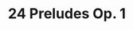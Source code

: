 ---
layout: pieces
title: "24 Preludes Op. 1"
opus: 1
tags:
 - Solo Piano
 - Composition
 - WIP
date_published: 2021-04-02
updated: true
pieces:
  - title: "Prelude No. 1" 
    key: "C Major"
    tempo: "Moderato"
    tags:
     - "Solo Piano"
     - "Abnormal Time Signature"
     - "To Be Replaced"
    info:
     - key: Time Signature
       value: 3/16
     - key: Length
       value: 101 Measures
    file: "/assets/music/24 preludes/audio/Prelude No. 1 in C - Moderato.mp3"
    pdf: "/assets/music/24 preludes/pdf/Prelude No. 1 in C - Moderato.pdf"
  

  - title: "Prelude No. 2" 
    key: "A Minor"
    tempo: "Lento"
    tags:
     - "Solo Piano"
     - "To Be Replaced"
    info:
     - key: Time Signature
       value: 4/4
     - key: Length
       value: 25 Measures
    file: "/assets/music/24 preludes/audio/Prelude No. 2 in A Minor - Lento.mp3"
    pdf: "/assets/music/24 preludes/pdf/Prelude No. 2 in A Minor - Lento.pdf"


  - title: "Prelude No. 3" 
    key: "G Major"
    tempo: "Andante"
    tags:
     - "Solo Piano"
     - "To Be Replaced"
    info:
     - key: Time Signature
       value: 4/4
     - key: Length
       value: 42 Measures
    description: "Originally written for the left hand."
    file: "/assets/music/24 preludes/audio/Prelude No. 3 in G Major - Andante.mp3"
    pdf: "/assets/music/24 preludes/pdf/Prelude No. 3 in G Major - Andante.pdf"

  - title: "Prelude No. 4" 
    key: "E Minor"
    tempo: "Presto"
    tags:
     - "Solo Piano"
    info:
     - key: Time Signature
       value: 6/8
     - key: Length
       value: 48 Measures
    description: "Originally much harder, with the top voice having intermittent eigth notes"
    file: "/assets/music/24 preludes/audio/Prelude No. 4 in E Minor - Presto.mp3"
    pdf: "/assets/music/24 preludes/pdf/Prelude No. 4 in E Minor - Presto.pdf"


  - title: "Prelude No. 5" 
    key: "D Major"
    tempo: "Vivace"
    tags:
     - "Solo Piano"
    info:
     - key: Time Signature
       value: 4/4
     - key: Length
       value: 38 Measures
    file: "/assets/music/24 preludes/audio/Prelude No. 5 in D Major - Vivace.mp3"
    pdf: "/assets/music/24 preludes/pdf/Prelude No. 5 in D Major - Vivace.pdf"


  - title: "Prelude No. 6" 
    key: "B Minor"
    tempo: "Presto"
    tags:
     - "Solo Piano"
    info:
     - key: Time Signature
       value: 4/4
     - key: Length
       value: 72 Measures
    file: "/assets/music/24 preludes/audio/Prelude No. 6 in B Minor - Presto.mp3"
    pdf: "/assets/music/24 preludes/pdf/Prelude No. 6 in B Minor - Presto.pdf"


  - title: "Prelude No. 7" 
    key: "A Major"
    tempo: "Presto"
    tags:
     - "Solo Piano"
     - "Abnormal Time Signature"
    info:
     - key: Time Signature
       value: 5/8
     - key: Length
       value: 62 Measures
    file: "/assets/music/24 preludes/audio/Prelude No. 7 in A Major - Presto.mp3"
    pdf: "/assets/music/24 preludes/pdf/Prelude No. 7 in A Major - Presto.pdf"


  - title: "Prelude No. 10" 
    key: "C&#9839 Minor"
    tempo: "Vivace"
    tags:
     - "Solo Piano"
     - "WIP"
    info:
     - key: Time Signature
       value: 2/2
     - key: Length
       value: 45 Measures
    file: "/assets/music/24 preludes/audio/Prelude No. 10 in C Sharp Minor - Vivace.mp3"
    pdf: "/assets/music/24 preludes/pdf/Prelude No. 10 in C Sharp Minor - Vivace.pdf"


  - title: "Prelude No. 13" 
    key: "G&#9837; Major"
    tempo: "Andante teneramente"
    tags:
     - "Solo Piano"
     - "WIP"
    info:
     - key: Time Signature
       value: 2/4
     - key: Length
       value: 71 Measures
    file: "/assets/music/24 preludes/audio/Prelude No. 13 in G Flat Major - Andante teneramente.mp3"
    pdf: "/assets/music/24 preludes/pdf/Prelude No. 13 in G Flat Major - Andante teneramente.pdf"
    creation_date: 2021-04-04


  - title: "Prelude No. 16" 
    key: "B&#9837; Minor"
    tempo: "Vivace"
    tags:
    - "Solo Piano"
    - "WIP"
    info:
    - key: Time Signature
      value: 4/4
    - key: Length
      value: 50 Measures
    file: "/assets/music/24 preludes/audio/Prelude No. 16 in B Flat Minor - Vivace.mp3"
    pdf: "/assets/music/24 preludes/pdf/Prelude No. 16 in B Flat Minor - Vivace.pdf"


  - title: "Prelude No. 18" 
    key: "F Minor"
    tempo: "Adagio"
    tags:
    - "Solo Piano"
    - "To Be Replaced"
    info:
    - key: Time Signature
      value: 4/4
    - key: Length
      value: 44 Measures
    file: "/assets/music/24 preludes/audio/Prelude No. 18 in F Minor - Adagio.mp3"
    pdf: "/assets/music/24 preludes/pdf/Prelude No. 18 in F Minor - Adagio.pdf"


  - title: "Prelude No. 20" 
    key: "C Minor"
    tempo: "Allegro"
    tags:
    - "Solo Piano"
    - "Japanese Scale"
    info:
    - key: Time Signature
      value: 6/8
    - key: Length
      value: 55 Measures
    description: "Based around the C In scale."
    file: "/assets/music/24 preludes/audio/Prelude No. 20 in C Minor - Allegro.mp3"
    pdf: "/assets/music/24 preludes/pdf/Prelude No. 20 in C Minor - Allegro.pdf"


  - title: "Prelude No. 22" 
    key: "G Minor"
    tempo: "Andante"
    tags:
    - "Solo Piano"
    - "To Be Replaced"
    info:
    - key: Time Signature
      value: 4/4
    - key: Length
      value: 32 Measures
    file: "/assets/music/24 preludes/audio/Prelude No. 22 in G Minor - Andante.mp3"
    pdf: "/assets/music/24 preludes/pdf/Prelude No. 22 in G Minor - Andante.pdf"

  - title: "Prelude No. 23" 
    key: "F Major"
    tempo: "Moderato"
    tags:
    - "Solo Piano"
    - "Abnormal Time Signature"
    info:
    - key: Time Signature
      value: 11/8
    - key: Length
      value: 21 Measures
    file: "/assets/music/24 preludes/audio/Prelude No. 23 in F Major - Moderato.mp3"
    pdf: "/assets/music/24 preludes/pdf/Prelude No. 23 in F Major - Moderato.pdf"


  - title: "Prelude No. 24" 
    key: "D Minor"
    tempo: "Moderato"
    tags:
     - "Solo Piano"
     - "Abnormal Time Signature"
    info:
     - key: Time Signature
       value: 19/16
     - key: Length
       value: 31 Measures
    file: "/assets/music/24 preludes/audio/Prelude No. 24 in D Minor - Moderato.mp3"
    pdf: "/assets/music/24 preludes/pdf/Prelude No. 24 in D Minor - Moderato.pdf"
---